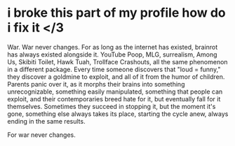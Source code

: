 # i broke this part of my profile how do i fix it </3

War. War never changes. 
For as long as the internet has existed, brainrot has always existed alongside it. YouTube Poop, MLG, surrealism, Among Us, Skibiti Toilet, Hawk Tuah, Trollface Crashouts, all the same phenomenon in a different package. Every time someone discovers that "loud = funny," they discover a goldmine to exploit, and all of it from the humor of children.
Parents panic over it, as it morphs their brains into something unrecognizable, something easily manipulated, something that people can exploit, and their contemporaries breed hate for it, but eventually fall for it themselves. 
Sometimes they succeed in stopping it, but the moment it's gone, something else always takes its place, starting the cycle anew, always ending in the same results. 

For war never changes.

